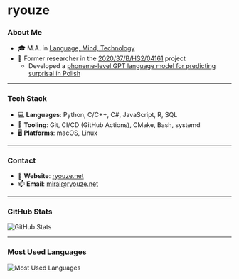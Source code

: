 # ryouze

### About Me

- 🎓 M.A. in [Language, Mind, Technology](https://anglistyka.amu.edu.pl/en/for-candidates/full-time-ma-programmes/language-mind-technology)
- 🔬 Former researcher in the [2020/37/B/HS2/04161](https://prodis-opus19.github.io/) project
  - Developed a [phoneme-level GPT language model for predicting surprisal in Polish](https://arxiv.org/abs/2404.10112)

---

### Tech Stack

- 💻 **Languages**: Python, C/C++, C#, JavaScript, R, SQL
- 🧰 **Tooling**: Git, CI/CD (GitHub Actions), CMake, Bash, systemd
- 🖥️ **Platforms**: macOS, Linux

---

### Contact

- 📝 **Website**: [ryouze.net](https://ryouze.net/)
- 📫 **Email**: [mirai@ryouze.net](mailto:mirai@ryouze.net)

---

### GitHub Stats

![GitHub Stats](https://github-readme-stats.vercel.app/api?username=ryouze&show_icons=true&theme=github_dark&count_private=true&hide=contribs&include_all_commits=true&hide_rank=true&show=prs,issues,stars)

---

### Most Used Languages

![Most Used Languages](https://github-readme-stats.vercel.app/api/top-langs/?username=ryouze&layout=compact&theme=github_dark&hide=cmake,css)
